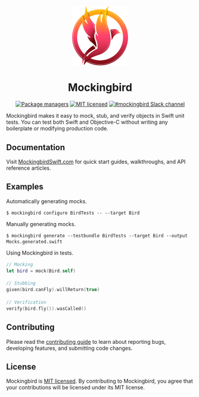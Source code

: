 <p align="center">
  <img src="/Sources/Documentation/Mockingbird.docc/Resources/logo@3x.png" alt="Mockingbird - Swift Mocking Framework" width="150">
  <h1 align="center">Mockingbird</h1>
</p>

<p align="center">
  <a href="#quick-start"><img src="https://img.shields.io/badge/package-CocoaPods%20%7C%20Carthage%20%7C%20SwiftPM-4BC51D.svg" alt="Package managers"></a>
  <a href="/birdrides/mockingbird/blob/add-readme-logo/LICENSE"><img src="https://img.shields.io/badge/license-MIT-blue.svg" alt="MIT licensed"></a>
  <a href="https://join.slack.com/t/birdopensource/shared_invite/zt-wogxij50-3ZM7F8ZxFXvPkE0j8xTtmw" rel="nofollow"><img src="https://img.shields.io/badge/slack-%23mockingbird-A417A6.svg" alt="#mockingbird Slack channel"></a>
</p>

Mockingbird makes it easy to mock, stub, and verify objects in Swift unit tests. You can test both Swift and Objective-C without writing any boilerplate or modifying production code.

## Documentation

Visit [MockingbirdSwift.com](https://mockingbirdswift.com) for quick start guides, walkthroughs, and API reference articles.

## Examples

Automatically generating mocks.

```console
$ mockingbird configure BirdTests -- --target Bird
```

Manually generating mocks.

```console
$ mockingbird generate --testbundle BirdTests --target Bird --output Mocks.generated.swift
```

Using Mockingbird in tests.

```swift
// Mocking
let bird = mock(Bird.self)

// Stubbing
given(bird.canFly).willReturn(true)

// Verification
verify(bird.fly()).wasCalled()
```

## Contributing

Please read the [contributing guide](/.github/CONTRIBUTING.md) to learn about reporting bugs, developing features, and submitting code changes.

## License

Mockingbird is [MIT licensed](/LICENSE.md). By contributing to Mockingbird, you agree that your contributions will be licensed under its MIT license.

